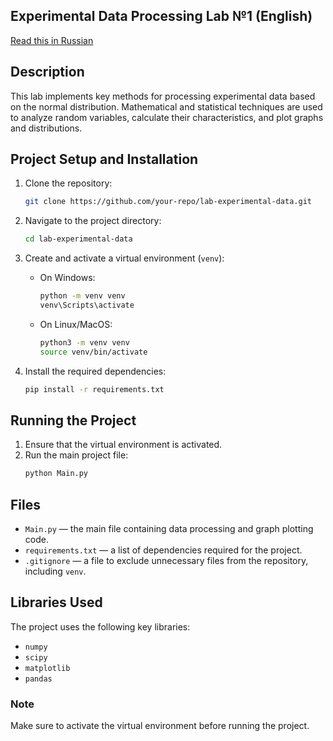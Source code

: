 ## Experimental Data Processing Lab №1 (English)

[Read this in Russian](README_ru.md)

## Description
This lab implements key methods for processing experimental data based on the normal distribution. Mathematical and statistical techniques are used to analyze random variables, calculate their characteristics, and plot graphs and distributions.

## Project Setup and Installation

1. Clone the repository:
   ```bash
   git clone https://github.com/your-repo/lab-experimental-data.git
   ```

2. Navigate to the project directory:
   ```bash
   cd lab-experimental-data
   ```

3. Create and activate a virtual environment (`venv`):

   - On Windows:
     ```bash
     python -m venv venv
     venv\Scripts\activate
     ```

   - On Linux/MacOS:
     ```bash
     python3 -m venv venv
     source venv/bin/activate
     ```

4. Install the required dependencies:
   ```bash
   pip install -r requirements.txt
   ```

## Running the Project

1. Ensure that the virtual environment is activated.
2. Run the main project file:
   ```bash
   python Main.py
   ```

## Files

- `Main.py` — the main file containing data processing and graph plotting code.
- `requirements.txt` — a list of dependencies required for the project.
- `.gitignore` — a file to exclude unnecessary files from the repository, including `venv`.

## Libraries Used

The project uses the following key libraries:
- `numpy`
- `scipy`
- `matplotlib`
- `pandas`

### Note
Make sure to activate the virtual environment before running the project.

